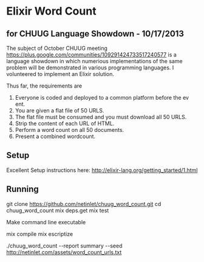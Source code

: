 # Elixir Word Count 
## for CHUUG Language Showdown - 10/17/2013

The subject of October CHUUG meeting https://plus.google.com/communities/109291424733517240577 is a language showdown in which numerious implementations of the same problem will be demonstrated in various programming languages.  I volunteered to implement an Elixir solution.

Thus far, the requirements are

 1. Everyone is coded and deployed to a common platform before the ev ent.
 2. You are given a flat file of 50 URLS.
 3. The flat file must be consumed and you must download all 50 URLS.
 4. Strip the content of each URL of HTML.
 5. Perform a word count on all 50 documents.
 6. Present a combined wordcount.

## Setup

Excellent Setup instructions here: http://elixir-lang.org/getting_started/1.html

## Running

git clone https://github.com/netinlet/chuug_word_count.git
cd chuug_word_count
mix deps.get
mix test

Make command line executable

mix compile
mix escriptize

./chuug_word_count --report summary --seed http://netinlet.com/assets/word_count_urls.txt



